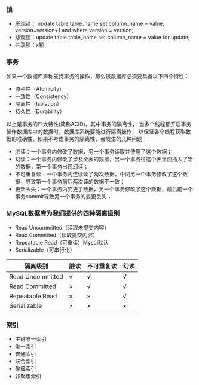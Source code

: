### 锁
- 乐观锁：
  update table table_name
  set column_name = value, version=version+1
  and
  where version = version;
- 悲观锁：update table table_name set column_name = value for update;
- 共享锁：x锁

### 事务
如果一个数据库声称支持事务的操作，那么该数据库必须要具备以下四个特性：

- 原子性（Atomicity）
- 一致性（Consistency）
- 隔离性（Isolation）
- 持久性（Durability）

以上是事务的四大特性(简称ACID)，其中事务的隔离性，
当多个线程都开启事务操作数据库中的数据时，数据库系统要能进行隔离操作，
以保证各个线程获取数据的准确性，如果不考虑事务的隔离性，会发生的几种问题：

- 脏读：一个事务内修改了数据，另一个事务读取并使用了这个数据；
- 幻读：一个事务内修改了涉及全表的数据，另一个事务往这个表里面插入了新的数据，第一个事务出现幻读；
- 不可重复读：一个事务内连续读了两次数据，中间另一个事务修改了这个数据，导致第一个事务前后两次读的数据不一致；
- 更新丢失：一个事务内变更了数据，另一个事务修改了这个数据，最后前一个事务commit导致另一个事务的变更丢失；

### MySQL数据库为我们提供的四种隔离级别

- Read Uncommitted（读取未提交内容）
- Read Committed（读取提交内容）
- Repeatable Read（可重读）Mysql默认
- Serializable（可串行化）


| 隔离级别 | 脏读 | 不可重复读 | 幻读 |
| --- | --- | --- | --- |
| Read Uncommitted | √ | √  | √ |
| Read Committed | × | √ | √ |
| Repeatable Read | × | × | √ |
| Serializable | × | × | × |


### 索引

- 主键唯一索引
- 唯一索引
- 普通索引
- 联合索引
- 聚簇索引
- 非聚簇索引
